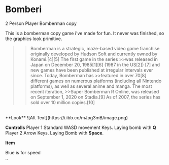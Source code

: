 # Bomberi
2 Person Player Bomberman copy

This is a bomberman copy game i've made for fun. It never was finished, so the graphics look primitive.
>>Bomberman is a strategic, maze-based video game franchise originally developed by Hudson Soft and currently owned by Konami.[4][5] The first game in the series >>was released in Japan on December 20, 1985[1][6] (1987 in the US[2]) [7] and new games have been published at irregular intervals ever since. Today, Bomberman has >>featured in over 70[8] different games on numerous platforms (including all Nintendo platforms), as well as several anime and manga. The most recent iteration, >>Super Bomberman R Online, was released on September 1, 2020 on Stadia.[9] As of 2007, the series has sold over 10 million copies.[10]
</br>
**Look**
![Alt Text](https://i.ibb.co/mJpg3mB/image.png)

**Controlls**
Player 1 Standard WASD movement Keys. Laying bomb with **Q**</br>
Player 2 Arrow Keys. Laying Bomb with **Space**.

**Item**

Blue is for speed</br>
..
